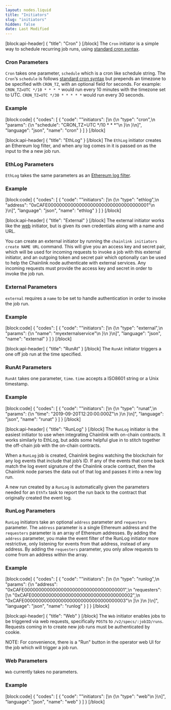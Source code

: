 ```yaml
---
layout: nodes.liquid
title: "Initiators"
slug: "initiators"
hidden: false
date: Last Modified
---
```

[block:api-header]
{
  "title": "Cron"
}
[/block]
The `Cron` initiator is a simple way to schedule recurring job runs, using <a href="https://en.wikipedia.org/wiki/Cron#Overview" target="_blank">standard cron syntax</a>.

### Cron Parameters

`Cron` takes one parameter, `schedule` which is a cron like schedule string. The `Cron`‘s  `schedule` is follows  <a href="https://en.wikipedia.org/wiki/Cron#Overview" target="_blank">standard cron syntax</a> but prepends an timezone to be specified with `CRON_TZ`, with an optional field for seconds. For example: `CRON_TZ=UTC */10 * * * *` would run every 10 minutes with the timezone set to UTC. `CRON_TZ=UTC */30 * * * * *`  would run every 30 seconds.

### Example
[block:code]
{
  "codes": [
    {
      "code": "\"initiators\": [\n    {\n        \"type\": \"cron\",\n        \"params\": {\n            \"schedule\": \"CRON_TZ=UTC */10 * * *\"\n        }\n    }\n]",
      "language": "json",
      "name": "cron"
    }
  ]
}
[/block]

[block:api-header]
{
  "title": "EthLog"
}
[/block]
The `EthLog` initiator creates an Ethereum log filter, and when any log comes in it is passed on as the input to the a new job run.

### EthLog Parameters

`EthLog` takes the same parameters as an <a href="https://github.com/ethereum/wiki/wiki/JSON-RPC#parameters-38" target="_blank">Ethereum log filter</a>.

### Example
[block:code]
{
  "codes": [
    {
      "code": "\"initiators\": [\n    {\n        \"type\": \"ethlog\",\n        \"address\": \"0xCAFE000000000000000000000000000000000001\"\n    }\n]",
      "language": "json",
      "name": "ethlog"
    }
  ]
}
[/block]

[block:api-header]
{
  "title": "External"
}
[/block]
The external initiator works like the [web](doc:initiators#section-web) initiator, but is given its own credentials along with a name and URL.

You can create an external initiator by running the `chainlink initiators create NAME URL` command. This will give you an access key and secret pair, which will be used for incoming requests to invoke a job with this external initiator, and an outgoing token and secret pair which optionally can be used to help the Chainlink node authenticate with external services. Any incoming requests must provide the access key and secret in order to invoke the job run.

### External Parameters

`external` requires a `name` to be set to handle authentication in order to invoke the job run.

### Example
[block:code]
{
  "codes": [
    {
      "code": "\"initiators\": [\n    {\n        \"type\": \"external\",\n        \"params\": {\n            \"name\": \"myexternalservice\"\n        }\n    }\n]",
      "language": "json",
      "name": "external"
    }
  ]
}
[/block]

[block:api-header]
{
  "title": "RunAt"
}
[/block]
The `RunAt` initiator triggers a one off job run at the time specified.

### RunAt Parameters

`RunAt` takes one parameter, `time`. `time` accepts a ISO8601 string or a Unix timestamp.

### Example
[block:code]
{
  "codes": [
    {
      "code": "\"initiators\": [\n    {\n        \"type\": \"runat\",\n        \"params\": {\n            \"time\": \"2019-09-20T12:20:00.000Z\"\n        }\n    }\n]",
      "language": "json",
      "name": "runat"
    }
  ]
}
[/block]

[block:api-header]
{
  "title": "RunLog"
}
[/block]
The `RunLog` initiator is the easiest initiator to use when integrating Chainlink with on-chain contracts. It works similarly to EthLog, but adds some helpful glue in to stitch together the off-chain job with the on-chain contracts.

When a `RunLog` job is created, Chainlink begins watching the blockchain for any log events that include that job’s ID. If any of the events that come back match the log event signature of the Chainlink oracle contract, then the Chainlink node parses the data out of that log and passes it into a new log run.

A new run created by a `RunLog` is automatically given the parameters needed for an `EthTx` task to report the run back to the contract that originally created the event log.

### RunLog Parameters

`RunLog` initiators take an optional `address` parameter and `requesters` parameter. The `address` parameter is a single Ethereum address and the `requesters` parameter is an array of Ethereum addresses.  By adding the `address` parameter, you make the event filter of the RunLog initiator more restrictive, only listening for events from that address, instead of any address. By adding the `requesters` parameter, you only allow requests to come from an address within the array.

### Example
[block:code]
{
  "codes": [
    {
      "code": "\"initiators\": [\n    {\n        \"type\": \"runlog\",\n        \"params\": {\n            \"address\": \"0xCAFE000000000000000000000000000000000001\",\n            \"requesters\": [\n                \"0xCAFE000000000000000000000000000000000002\",\n                \"0xCAFE000000000000000000000000000000000003\"\n            ]\n        }\n    }\n]",
      "language": "json",
      "name": "runlog"
    }
  ]
}
[/block]

[block:api-header]
{
  "title": "Web"
}
[/block]
The `Web` initiator enables jobs to be triggered via web requests, specifically `POST`s to `/v2/specs/:jobID/runs`. Requests coming in to create new job runs must be authenticated by cookie.

NOTE: For convenience, there is a "Run" button in the operator web UI for the job which will trigger a job run.

### Web Parameters

`Web` currently takes no parameters.

### Example
[block:code]
{
  "codes": [
    {
      "code": "\"initiators\": [\n    {\n        \"type\": \"web\"\n    }\n]",
      "language": "json",
      "name": "web"
    }
  ]
}
[/block]